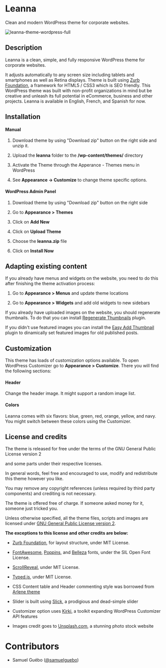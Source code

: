 
#  Leanna

Clean and modern WordPress theme for corporate websites.

![leanna-theme-wordpress-full](https://samuelguebo.ci/medias/uploads/2020/06/screenshot.png)

  

##  Description

Leanna is a clean, simple, and fully responsive WordPress theme for corporate websites.

It adjusts automatically to any screen size including tablets and smartphones as well as Retina displays. Theme is built using [Zurb Foundation](https://github.com/zurb/foundation-sites), a framework for HTML5 / CSS3 which is SEO friendly. This WordPress theme was built with non-profit organizations in mind but be creative and unleash its full potential in eCommerce, business and other projects. Leanna is available in English, French, and Spanish for now.

  
##  Installation

####  Manual

1. Download theme by using "Download zip" button on the right side and unzip it.

2. Upload the **leanna** folder to the **/wp-content/themes/** directory

3. Activate the Theme through the Apperance - Themes menu in WordPress

4. See **Appearance -> Customize** to change theme specific options.

  
####  WordPress Admin Panel
  

1. Download theme by using "Download zip" button on the right side

2. Go to **Appearance > Themes**

3. Click on **Add New**

4. Click on **Upload Theme**

5. Choose the **leanna.zip** file

6. Click on **Install Now**

  
##  Adapting existing content

If you already have menus and widgets on the website, you need to do this after finishing the theme activation process:

  

1. Go to **Appearance > Menus** and update theme locations

2. Go to **Appearance > Widgets** and add old widgets to new sidebars

  

If you already have uploaded images on the website, you should regenerate thumbnails. To do that you can install [Regenerate Thumbnails](https://wordpress.org/plugins/regenerate-thumbnails/) plugin.

  

If you didn't use featured images you can install the [Easy Add Thumbnail](https://wordpress.org/plugins/easy-add-thumbnail/) plugin to dinamically set featured images for old published posts.

  
  

##  Customization

  

This theme has loads of customization options available. To open WordPress Customizer go to **Appearance > Customize**. There you will find the following sections:

####  Header

Change the header image. It might support a random image list.

  

####  Colors

Leanna comes with six flavors: blue, green, red, orange, yellow, and navy. You might switch between these colors using the Customizer.
  

##  License and credits

 The theme is released for free under the terms of the GNU General Public License version 2

and some parts under their respective licenses.

In general words, feel free and encouraged to use, modify and redistribute this theme however you like.

You may remove any copyright references (unless required by third party components) and crediting is not necessary.

The theme is offered free of charge. If someone asked money for it, someone just tricked you.

  

Unless otherwise specified, all the theme files, scripts and images are licensed under [GNU General Public License version 2](https://github.com/samuelguebo/bastille/LICENSE).

  

**The exceptions to this license and other credits are below:**

  

- [Zurb Foundation](https://github.com/zurb/foundation-sites), for layout structure, under MIT License.
- [FontAwesome](https://github.com/FortAwesome/Font-Awesome), [Poppins](https://fonts.google.com/specimen/Poppins),  and [Belleza](https://fonts.google.com/specimen/Belleza) fonts, under the SIL Open Font License.

- [ScrollReveal](https://github.com/jlmakes/scrollreveal), under MIT License.
- [Typed.js](https://github.com/mattboldt/typed.js/), under MIT License.
- CSS Content table and Header commenting style was borrowed from [Arlene theme](https://github.com/samuelguebo/arlene)

- Slider is built using [Slick](https://github.com/kenwheeler/slick/), a prodigious and dead-simple slider

- Customizer option uses [Kirki](https://github.com/aristath/kirki), a toolkit expanding WordPress Customizer API features

- Images credit goes to [Unsplash.com](https://unsplash.com/), a stunning photo stock website
  

#  Contributors

* Samuel Gu&eacute;bo ([@samuelguebo](https://twitter.com/samuelguebo))